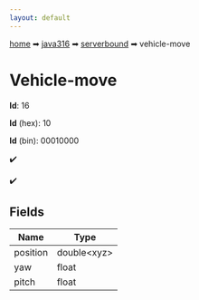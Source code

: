 ```yaml
---
layout: default
---
```


[home](/) ➡ [java316](/protocol/java316) ➡ [serverbound](/protocol/java316/serverbound) ➡ vehicle-move

# Vehicle-move

**Id**: 16

**Id** (hex): 10

**Id** (bin): 00010000

✔️

✔️

## Fields

Name | Type
---|---
position | double&lt;xyz&gt;
yaw | float
pitch | float

